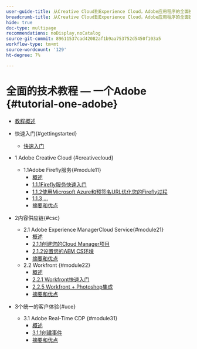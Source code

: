 ```yaml
---
user-guide-title: 从Creative Cloud到Experience Cloud，Adobe应用程序的全面技术教程
breadcrumb-title: 从Creative Cloud到Experience Cloud，Adobe应用程序的全面技术教程
hide: true
doc-type: multipage
recommendations: noDisplay,noCatalog
source-git-commit: 89611537cad42082af1b9aa753752d5450f103a5
workflow-type: tm+mt
source-wordcount: '129'
ht-degree: 7%

---
```



# 全面的技术教程 — 一个Adobe {#tutorial-one-adobe}

+ [教程概述](/help/tutorial-one-adobe/overview.md)

+ 快速入门{#gettingstarted}
   + [快速入门](/help/tutorial-one-adobe/modules/getting-started/getting-started.md)
+ 1 Adobe Creative Cloud {#creativecloud}
   + 1.1Adobe Firefly服务{#module11}
      + [概述](/help/tutorial-one-adobe/modules/creative-cloud/module1.1/firefly-services.md)
      + [1.1.1Firefly服务快速入门](/help/tutorial-one-adobe/modules/creative-cloud/module1.1/ex1.md)
      + [1.1.2使用Microsoft Azure和预签名URL优化您的Firefly过程](/help/tutorial-one-adobe/modules/creative-cloud/module1.1/ex2.md)
      + [1.1.3 ...](/help/tutorial-one-adobe/modules/creative-cloud/module1.1/ex3.md)
      + [摘要和优点](/help/tutorial-one-adobe/modules/creative-cloud/module1.1/summary.md)

+ 2内容供应链{#csc}
   + 2.1 Adobe Experience ManagerCloud Service{#module21}
      + [概述](/help/tutorial-one-adobe/modules/csc/module2.1/aemcs.md)
      + [2.1.1创建您的Cloud Manager项目](/help/tutorial-one-adobe/modules/csc/module2.1/ex1.md)
      + [2.1.2设置您的AEM CS环境](/help/tutorial-one-adobe/modules/csc/module2.1/ex2.md)
      + [摘要和优点](/help/tutorial-one-adobe/modules/csc/module2.1/summary.md)
   + 2.2 Workfront {#module22}
      + [概述](/help/tutorial-one-adobe/modules/csc/module2.2/workfront.md)
      + [2.2.1 Workfront快速入门](/help/tutorial-one-adobe/modules/csc/module2.2/ex1.md)
      + [2.2.5 Workfront + Photoshop集成](/help/tutorial-one-adobe/modules/csc/module2.2/ex5.md)
      + [摘要和优点](/help/tutorial-one-adobe/modules/csc/module2.2/summary.md)

+ 3个统一的客户体验{#uce}
   + 3.1 Adobe Real-Time CDP {#module31}
      + [概述](/help/tutorial-one-adobe/modules/uce/module3.1/rtcdp.md)
      + [3.1.1创建事件](/help/tutorial-one-adobe/modules/uce/module3.1/ex1.md)
      + [摘要和优点](/help/tutorial-one-adobe/modules/uce/module3.1/summary.md)

